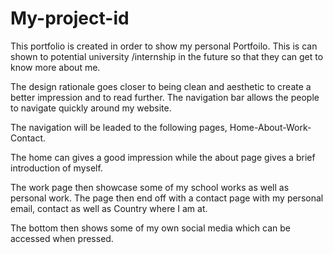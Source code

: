 # My-project-id
This portfolio is created in order to show my personal Portfoilo. This is can shown to potential university /internship in the future so that they can get to know more about me.

The design rationale goes closer to being clean and aesthetic to create a better impression and to read further. The navigation bar allows the people to navigate quickly around my website.

The navigation will be leaded to the following pages, Home-About-Work-Contact.

The home can gives a good impression while the about page gives a brief introduction of myself.

The work page then showcase some of my school works as well as personal work. The page then end off with a contact page with my personal email, contact as well as Country where I am at.

The bottom then shows some of my own social media which can be accessed when pressed.